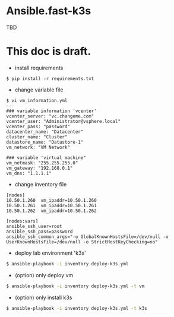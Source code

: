 # Ansible.fast-k3s

TBD   

# This doc is draft.
   
* install requirements   
```console
$ pip install -r requirements.txt
```
   
* change variable file
```console
$ vi vm_information.yml
---
### variable information 'vcenter'
vcenter_server: "vc.changeme.com"
vcenter_user: "Administrator@vsphere.local"
vcenter_pass: "password"
datacenter_name: "Datacenter"
cluster_name: "Cluster"
datastore_name: "Datastore-1"
vm_network: "VM Network"

### variable 'virtual machine"
vm_netmask: "255.255.255.0"
vm_gateway: "192.168.0.1"
vm_dns: "1.1.1.1"
```
   
* change inventory file   
```console
[nodes]
10.50.1.260	 vm_ipaddr=10.50.1.260
10.50.1.261	 vm_ipaddr=10.50.1.261
10.50.1.262	 vm_ipaddr=10.50.1.262

[nodes:vars]
ansible_ssh_user=root
ansible_ssh_pass=password
ansible_ssh_common_args="-o GlobalKnownHostsFile=/dev/null -o UserKnownHostsFile=/dev/null -o StrictHostKeyChecking=no"
```
   
* deploy lab environment 'k3s'
```bash
$ ansible-playbook -i inventory deploy-k3s.yml 
```
   
* (option) only deploy vm   
```bash
$ ansible-playbook -i inventory deploy-k3s.yml -t vm
```
   
* (option) only install k3s
```bash
$ ansible-playbook -i inventory deploy-k3s.yml -t k3s
```
